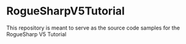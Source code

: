# RogueSharpV5Tutorial
This repository is meant to serve as the source code samples for the RogueSharp V5 Tutorial

